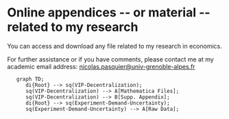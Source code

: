 # Online appendices -- or material -- related to my research


You can access and download any file related to my research in economics. 

For further assistance or if you have comments, please contact me at my academic email address: nicolas.pasquier@univ-grenoble-alpes.fr


```mermaid
   graph TD;
      di{Root} --> sq(VIP-Decentralization);
      sq(VIP-Decentralization) --> A[Mathematica Files];
      sq(VIP-Decentralization) --> B[Supp. Appendix];
      di{Root} --> sq(Experiment-Demand-Uncertainty);
      sq(Experiment-Demand-Uncertainty) --> A[Raw Data];
```
